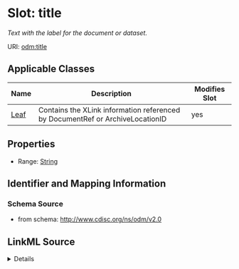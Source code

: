 # Slot: title


_Text with the label for the document or dataset._



URI: [odm:title](http://www.cdisc.org/ns/odm/v2.0/title)



<!-- no inheritance hierarchy -->




## Applicable Classes

| Name | Description | Modifies Slot |
| --- | --- | --- |
[Leaf](Leaf.md) | Contains the XLink information referenced by DocumentRef or ArchiveLocationID |  yes  |







## Properties

* Range: [String](String.md)





## Identifier and Mapping Information







### Schema Source


* from schema: http://www.cdisc.org/ns/odm/v2.0




## LinkML Source

<details>
```yaml
name: title
description: Text with the label for the document or dataset.
from_schema: http://www.cdisc.org/ns/odm/v2.0
rank: 1000
alias: title
domain_of:
- leaf
range: string

```
</details>